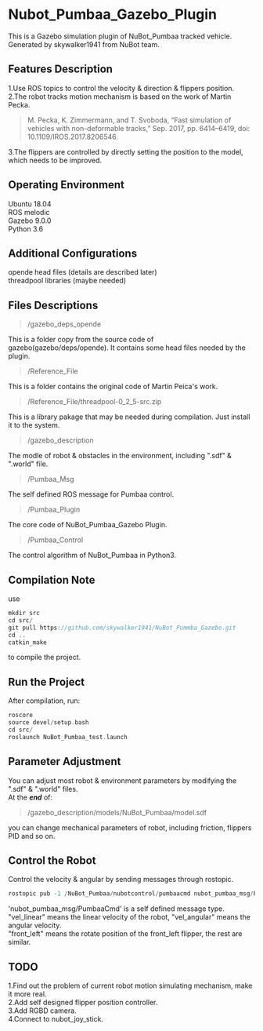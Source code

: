 # Nubot_Pumbaa_Gazebo_Plugin
This is a Gazebo simulation plugin of NuBot_Pumbaa tracked vehicle.  
Generated by skywalker1941 from NuBot team.  

## Features Description
1.Use ROS topics to control the velocity & direction & flippers position.  
2.The robot tracks motion mechanism is based on the work of Martin Pecka.  

>M. Pecka, K. Zimmermann, and T. Svoboda, “Fast simulation of vehicles with non-deformable tracks,” Sep. 2017, pp. 6414–6419, doi: 10.1109/IROS.2017.8206546.

3.The flippers are controlled by directly setting the position to the model, which needs to be improved.  

## Operating Environment
Ubuntu 18.04  
ROS melodic  
Gazebo 9.0.0  
Python 3.6  

## Additional Configurations
opende head files (details are described later)  
threadpool libraries (maybe needed)  

## Files Descriptions

>/gazebo_deps_opende

This is a folder copy from the source code of gazebo(gazebo/deps/opende). It contains some head files needed by the plugin.  

>/Reference_File

This is a folder contains the original code of Martin Peica's work.  

>/Reference_File/threadpool-0_2_5-src.zip

This is a library pakage that may be needed during compilation. Just install it to the system.  

>/gazebo_description

The modle of robot & obstacles in the environment, including ".sdf" & ".world" file.  

>/Pumbaa_Msg

The self defined ROS message for Pumbaa control.  

>/Pumbaa_Plugin

The core code of NuBot_Pumbaa_Gazebo Plugin.  

>/Pumbaa_Control

The control algorithm of NuBot_Pumbaa in Python3.  

## Compilation Note

use  
```c++
mkdir src
cd src/
git pull https://github.com/skywalker1941/NuBot_Pummba_Gazebo.git
cd ..
catkin_make
```
to compile the project.  

## Run the Project
After compilation, run:  
```c++
roscore
source devel/setup.bash
cd src/
roslaunch NuBot_Pumbaa_test.launch
```

## Parameter Adjustment
You can adjust most robot & environment parameters by modifying the ".sdf" & ".world" files.  
At the ***end*** of:  

>/gazebo_description/models/NuBot_Pumbaa/model.sdf

you can change mechanical parameters of robot, including friction, flippers PID and so on.  

## Control the Robot
Control the velocity & angular by sending messages through rostopic.  
```c++
rostopic pub -1 /NuBot_Pumbaa/nubotcontrol/pumbaacmd nubot_pumbaa_msg/PumbaaCmd
```
'nubot_pumbaa_msg/PumbaaCmd' is a self defined message type.  
"vel_linear" means the linear velocity of the robot, "vel_angular" means the angular velocity.  
"front_left" means the rotate position of the front_left flipper, the rest are similar.  

## TODO
1.Find out the problem of current robot motion simulating mechanism, make it more real.  
2.Add self designed flipper position controller.  
3.Add RGBD camera.  
4.Connect to nubot_joy_stick.  
